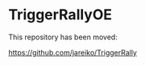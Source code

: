 TriggerRallyOE
==============

This repository has been moved:

https://github.com/jareiko/TriggerRally
